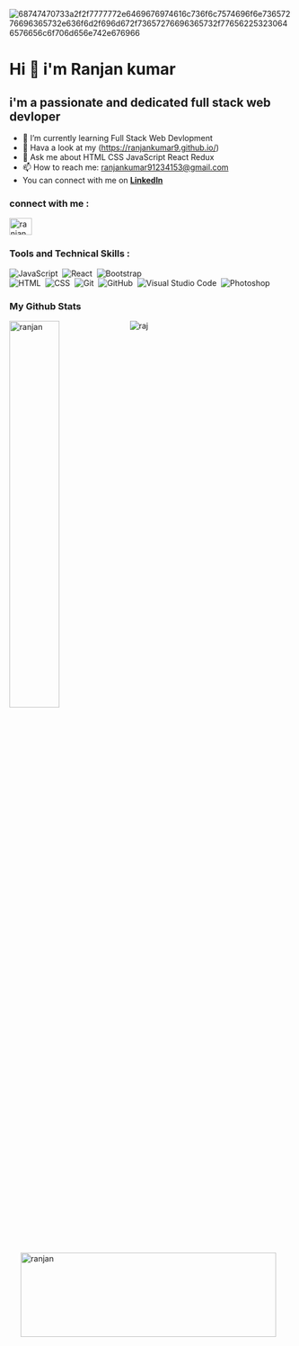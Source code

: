   ![68747470733a2f2f7777772e6469676974616c736f6c7574696f6e73657276696365732e636f6d2f696d672f73657276696365732f776562253230646576656c6f706d656e742e676966](https://user-images.githubusercontent.com/107936455/203690603-726e50ce-2cf6-4b62-82ee-d51ed9100f05.gif)

  # Hi 👋 i'm Ranjan kumar 
   
 
   
   ## i'm a passionate and dedicated full stack web devloper
   
- 🌱 I’m currently learning Full Stack Web Devlopment             
- 🤔 Hava a look at my (https://ranjankumar9.github.io/)
- 💬 Ask me about HTML CSS JavaScript React Redux
- 📫 How to reach me: ranjankumar91234153@gmail.com
- You can connect with me on [**LinkedIn**](https://www.linkedin.com/in/ranjan-kumar-a8590a237/)


### connect with me :

<a href="https://www.linkedin.com/in/ranjan-kumar-a8590a237/"><img align="center" src="https://cdn-icons-png.flaticon.com/512/174/174857.png" alt="ranjan" height="30" width="40" /></a>



### Tools and Technical Skills :


![JavaScript](https://img.shields.io/badge/-JavaScript-05122A?style=flat&logo=javascript)&nbsp;
![React](https://img.shields.io/badge/-React-05122A?style=flat&logo=react)&nbsp;
![Bootstrap](https://img.shields.io/badge/-Bootstrap-05122A?style=flat&logo=bootstrap&logoColor=563D7C)\
![HTML](https://img.shields.io/badge/-HTML-05122A?style=flat&logo=HTML5)&nbsp;
![CSS](https://img.shields.io/badge/-CSS-05122A?style=flat&logo=CSS3&logoColor=1572B6)&nbsp;
![Git](https://img.shields.io/badge/-Git-05122A?style=flat&logo=git)&nbsp;
![GitHub](https://img.shields.io/badge/-GitHub-05122A?style=flat&logo=github)&nbsp;
![Visual Studio Code](https://img.shields.io/badge/-Visual%20Studio%20Code-05122A?style=flat&logo=visual-studio-code&logoColor=007ACC)&nbsp;
![Photoshop](https://img.shields.io/badge/-Photoshop-05122A?style=flat&logo=adobe-photoshop)&nbsp;
<br />

### My Github Stats

<p><img align="left" width="42%" src="https://github-readme-stats.vercel.app/api?username=ranjankumar9" alt="ranjan" /></p> 
<p><img align="left" whidth="42%" src="[https://github-readme-stats.vercel.app/api/top-langs/?username=ranjankumar9&theme=radical](https://github-readme-stats.vercel.app/api/top-langs/?username=ranjankumar9&langs_count=8&count_private=true&layout=compact&theme=react&hide_border=true&bg_color=0D1117)" alt="raj" /></p>
<p><img align="center" width="95%" height="150px" margin="auto" style="padding:20px" src="https://github-readme-streak-stats.herokuapp.com/?user=ranjankumar9&" alt="ranjan" /></p> <br>




